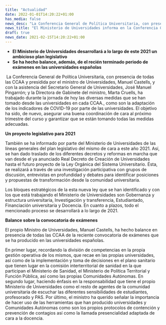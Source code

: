 ```yaml
---
title: "Actualidad"   
date: 2022-01-01T14:20:22+01:00
has_media: false
news_desc: "La Conferencia General de Política Universitaria, con presencia de todas las CCAA y presidida por el ministro de Universidades, Manuel Castells, y con la asistencia del Secretario General de Universidades, José Manuel Pingarrón; y la Directora de Gabinete del ministro, Marta Cruells, ha trabajado durante la jornada de hoy las diversas medidas que se han tomado desde las universidades en cada CCAA., como son la adaptación de los indicadores de COVID-19 por parte de las universidades."
news_title: "El Ministerio de Universidades informa en la Conferencia General de Política Universitaria del plan legislativo de 2021"
draft: true
news_date: 2021-02-15T14:20:22+01:00
---
```

<ul>
<li><strong>El Ministerio de Universidades desarrollar&aacute; a lo largo de este 2021 un ambicioso plan legislativo</strong></li>
<li><strong>Se ha hecho balance, adem&aacute;s, de el reci&eacute;n terminado periodo de ex&aacute;menes en las universidades espa&ntilde;olas</strong></li>
</ul>
<p>&nbsp;La Conferencia General de Pol&iacute;tica Universitaria, con presencia de todas las CCAA y presidida por el ministro de Universidades, Manuel Castells, y con la asistencia del Secretario General de Universidades, Jos&eacute; Manuel Pingarr&oacute;n; y la Directora de Gabinete del ministro, Marta Cruells, ha trabajado durante la jornada de hoy las diversas medidas que se han tomado desde las universidades en cada CCAA., como son la adaptaci&oacute;n de los indicadores de COVID-19 por parte de las universidades. El objetivo ha sido, de nuevo, asegurar una buena coordinaci&oacute;n de cara al pr&oacute;ximo trimestre del curso y garantizar que se est&aacute;n tomando todas las medidas adecuadas.</p>
<p><strong>Un proyecto legislativo para 2021</strong></p>
<p>Tambi&eacute;n se ha informado por parte del Ministerio de Universidades de las l&iacute;neas generales del plan legislativo del mismo de cara a este a&ntilde;o 2021. As&iacute;, se han dado traslado de los diferentes decretos y reformas en marcha que van desde el ya anunciado Real Decreto de Creaci&oacute;n de Universidades hasta el futuro proyecto de la Ley Org&aacute;nica del Sistema Universitario. &Eacute;sta, se realizar&aacute; a trav&eacute;s de una investigaci&oacute;n participativa con grupos de discusi&oacute;n, entrevistas en profundidad y debates para identificar posiciones y propuestas de transformaci&oacute;n desde la comunidad universitaria.</p>
<p>Los bloques estrat&eacute;gicos de la esta nueva ley que se han identificado y con los que est&aacute; trabajando el Ministerio de Universidades son Gobernanza y estructura universitaria, Investigaci&oacute;n y transferencia, Estudiantado, Financiaci&oacute;n universitaria y Docencia. En cuanto a plazos, todo el mencionado proceso se desarrollar&aacute; a lo largo de 2021.</p>
<p><strong>Balance sobre la convocatoria de ex&aacute;menes</strong></p>
<p>El propio Ministro de Universidades, Manuel Castells, ha hecho balance en presencia de todas las CCAA de la reciente convocatoria de ex&aacute;menes que se ha producido en las universidades espa&ntilde;olas.</p>
<p>En primer lugar, recordando la divisi&oacute;n de competencias en la propia gesti&oacute;n operativa de los mismos, que recae en las propias universidades, as&iacute; como de la implementaci&oacute;n y toma de decisiones en el plano sanitario que tienen lugar en la comisi&oacute;n interterritorial de sanidad en la que participan el Ministerio de Sanidad, el Ministerio de Pol&iacute;tica Territorial y Funci&oacute;n P&uacute;blica, as&iacute; como las propias Comunidades Aut&oacute;nomas. En segundo lugar, haciendo &eacute;nfasis en la responsabilidad que tiene el propio Ministerio de Universidades como el resto de agentes de la comunidad universitaria de escuchar las diferentes sensibilidades de estudiantes, profesorado y PAS. Por &uacute;ltimo, el ministro ha querido se&ntilde;alar la importancia de hacer uso de las herramientas que han producido universidades y Comunidades Aut&oacute;nomas como son los propios protocolos de contenci&oacute;n y prevenci&oacute;n de contagios as&iacute; como la llamada presencialidad adaptada de cara a la docencia.</p>